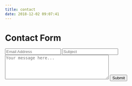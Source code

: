 ```yaml
---
title: contact
date: 2018-12-02 09:07:41
---
```

# Contact Form

<body>
<form id="serverless-contact-form">
	<input type="text" name="email" placeholder="Email Address" class="form-email">
    <input type="text" name="subject" placeholder="Subject" class="form-subject">
    <textarea rows="5" cols="40" name="message" placeholder="Your message here..." class="form-message"></textarea>
    <input type="submit" name="submit" value="Submit" class="form-submit">
</form>

<script type="text/javascript">
	// Adds an event listener to our form. When the form is submitted, it will send data to our Lambda function, which in turn, will send us an email.
    document.getElementById('serverless-contact-form').addEventListener('submit', sendDataToLambda);
    // Now for the good stuff. This is the function that will send our data to AWS.
    function sendDataToLambda(e) {
      e.preventDefault();
      // Gets the values of each field in our form. This is the data we'll send to our Lambda function.
      var formEmail = document.querySelector('.form-email').value;
      var formSubject = document.querySelector('.form-subject').value;
      var formMessage = document.querySelector('.form-message').value;
      // This is the endpoint we created in our API Gateway. This is where we make our POST request, which calls our Lambda function.
      var endpoint = 'https://qtsiqqly3m.execute-api.us-east-1.amazonaws.com/prod';
      // Remember those form values we just grabbed? We're going to put them into an object here.
      var body = {
        email: formEmail,
        subject: formSubject,
        message: formMessage
      }
      // Here, we instantiate our Request. This is a special object used by the Fetch API so it knows where to send data, what data to send, and how to send it.
      var lambdaRequest = new Request(endpoint, {
        method: 'POST',
        // Quick note: 'no-cors' mode is for development on localhost only!
     
        body: JSON.stringify(body)
      });
      // Call the Fetch API to make our request
      fetch(lambdaRequest)
        // This is where you can handle errors. This is just an example, so we won't cover that.
        .then(response => console.log(response))
        .catch(err => console.log(err));
    }
</script>
</body>